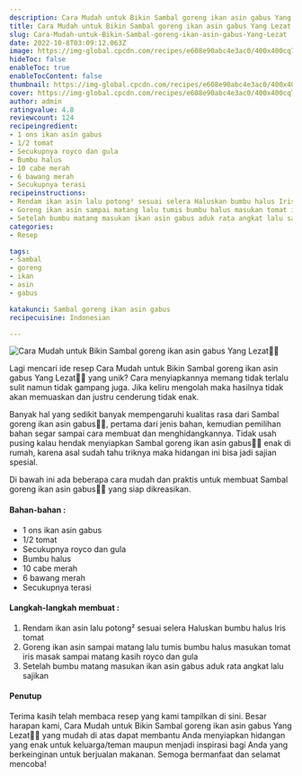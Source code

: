 ```yaml
---
description: Cara Mudah untuk Bikin Sambal goreng ikan asin gabus Yang Lezat"
title: Cara Mudah untuk Bikin Sambal goreng ikan asin gabus Yang Lezat
slug: Cara-Mudah-untuk-Bikin-Sambal-goreng-ikan-asin-gabus-Yang-Lezat
date: 2022-10-8T03:09:12.063Z
image: https://img-global.cpcdn.com/recipes/e608e90abc4e3ac0/400x400cq70/photo.jpg
hideToc: false
enableToc: true
enableTocContent: false
thumbnail: https://img-global.cpcdn.com/recipes/e608e90abc4e3ac0/400x400cq70/photo.jpg
cover: https://img-global.cpcdn.com/recipes/e608e90abc4e3ac0/400x400cq70/photo.jpg
author: admin
ratingvalue: 4.8
reviewcount: 124
recipeingredient:
- 1 ons ikan asin gabus
- 1/2 tomat
- Secukupnya royco dan gula
- Bumbu halus
- 10 cabe merah
- 6 bawang merah
- Secukupnya terasi
recipeinstructions:
- Rendam ikan asin lalu potong² sesuai selera Haluskan bumbu halus Iris tomat
- Goreng ikan asin sampai matang lalu tumis bumbu halus masukan tomat iris masak sampai matang kasih royco dan gula
- Setelah bumbu matang masukan ikan asin gabus aduk rata angkat lalu sajikan
categories:
- Resep

tags:
- Sambal
- goreng
- ikan
- asin
- gabus

katakunci: Sambal goreng ikan asin gabus
recipecuisine: Indonesian

---
```


![Cara Mudah untuk Bikin Sambal goreng ikan asin gabus Yang Lezat👩‍🍳](https://img-global.cpcdn.com/recipes/e608e90abc4e3ac0/400x400cq70/photo.jpg)

Lagi mencari ide resep Cara Mudah untuk Bikin Sambal goreng ikan asin gabus Yang Lezat👩‍🍳 yang unik? Cara menyiapkannya memang tidak terlalu sulit namun tidak gampang juga. Jika keliru mengolah maka hasilnya tidak akan memuaskan dan justru cenderung tidak enak.

Banyak hal yang sedikit banyak mempengaruhi kualitas rasa dari Sambal goreng ikan asin gabus👩‍🍳, pertama dari jenis bahan, kemudian pemilihan bahan segar sampai cara membuat dan menghidangkannya. Tidak usah pusing kalau hendak menyiapkan Sambal goreng ikan asin gabus👩‍🍳 enak di rumah, karena asal sudah tahu triknya maka hidangan ini bisa jadi sajian spesial.

Di bawah ini ada beberapa cara mudah dan praktis untuk membuat Sambal goreng ikan asin gabus👩‍🍳 yang siap dikreasikan.

<!--inarticleads1-->

#### Bahan-bahan :

- 1 ons ikan asin gabus
- 1/2 tomat
- Secukupnya royco dan gula
- Bumbu halus
- 10 cabe merah
- 6 bawang merah
- Secukupnya terasi

<!--inarticleads2-->

#### Langkah-langkah membuat :

1. Rendam ikan asin lalu potong² sesuai selera Haluskan bumbu halus Iris tomat
1. Goreng ikan asin sampai matang lalu tumis bumbu halus masukan tomat iris masak sampai matang kasih royco dan gula
1. Setelah bumbu matang masukan ikan asin gabus aduk rata angkat lalu sajikan

#### Penutup

Terima kasih telah membaca resep yang kami tampilkan di sini. Besar harapan kami, Cara Mudah untuk Bikin Sambal goreng ikan asin gabus Yang Lezat👩‍🍳 yang mudah di atas dapat membantu Anda menyiapkan hidangan yang enak untuk keluarga/teman maupun menjadi inspirasi bagi Anda yang berkeinginan untuk berjualan makanan. Semoga bermanfaat dan selamat mencoba!